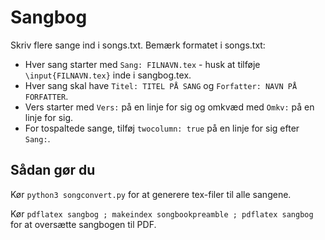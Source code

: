 # Sangbog

Skriv flere sange ind i songs.txt.
Bemærk formatet i songs.txt:

* Hver sang starter med `Sang: FILNAVN.tex` - husk at tilføje `\input{FILNAVN.tex}` inde i sangbog.tex.
* Hver sang skal have `Titel: TITEL PÅ SANG` og `Forfatter: NAVN PÅ FORFATTER`.
* Vers starter med `Vers:` på en linje for sig og omkvæd med `Omkv:` på en linje for sig.
* For tospaltede sange, tilføj `twocolumn: true` på en linje for sig efter `Sang:`.

## Sådan gør du

Kør `python3 songconvert.py` for at generere tex-filer til alle sangene.

Kør `pdflatex sangbog ; makeindex songbookpreamble ; pdflatex sangbog` for at oversætte sangbogen til PDF.
